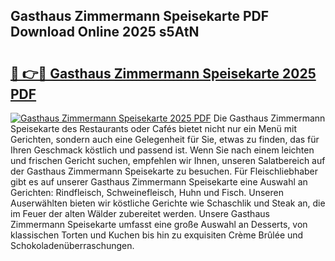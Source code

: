 ## Gasthaus Zimmermann Speisekarte PDF Download Online 2025 s5AtN

# <h2><a href="http://gc9jrqw.nevu.top/?p=Gasthaus+Zimmermann+Speisekarte">🔗 👉🔴 Gasthaus Zimmermann Speisekarte 2025 PDF</a></h2>

[![Gasthaus Zimmermann Speisekarte 2025 PDF](https://i.imgur.com/dBaPXMq.png)](http://gc9jrqw.nevu.top/?p=Gasthaus+Zimmermann+Speisekarte)
Die Gasthaus Zimmermann Speisekarte des Restaurants oder Cafés bietet nicht nur ein Menü mit Gerichten, sondern auch eine Gelegenheit für Sie, etwas zu finden, das für Ihren Geschmack köstlich und passend ist. Wenn Sie nach einem leichten und frischen Gericht suchen, empfehlen wir Ihnen, unseren Salatbereich auf der Gasthaus Zimmermann Speisekarte zu besuchen. Für Fleischliebhaber gibt es auf unserer Gasthaus Zimmermann Speisekarte eine Auswahl an Gerichten: Rindfleisch, Schweinefleisch, Huhn und Fisch. Unseren Auserwählten bieten wir köstliche Gerichte wie Schaschlik und Steak an, die im Feuer der alten Wälder zubereitet werden. Unsere Gasthaus Zimmermann Speisekarte umfasst eine große Auswahl an Desserts, von klassischen Torten und Kuchen bis hin zu exquisiten Crème Brûlée und Schokoladenüberraschungen.
